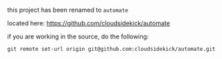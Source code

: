 this project has been renamed to `automate`

located here: https://github.com/cloudsidekick/automate

if you are working in the source, do the following:

```
git remote set-url origin git@github.com:cloudsidekick/automate.git
```

